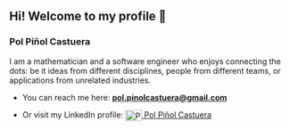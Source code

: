 <h2 align="left"> Hi! Welcome to my profile 👋 </h2>
<h3 align="left"> Pol Piñol Castuera </h3>

I am a mathematician and a software engineer who enjoys connecting the dots: be it ideas from different disciplines, people from different teams, or applications from unrelated industries.

- You can reach me here: **pol.pinolcastuera@gmail.com**

- Or visit my LinkedIn profile: <a href="https://www.linkedin.com/in/polpinol/" target="blank"> <img align="center" src="https://cdn.jsdelivr.net/npm/simple-icons@3.0.1/icons/linkedin.svg" alt="Pol" height="20" width="30" /> Pol Piñol Castuera </a> 
